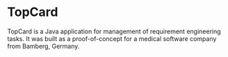 # TopCard

TopCard is a Java application for management of requirement engineering tasks. It was built as a proof-of-concept for a medical software company from Bamberg, Germany. 
